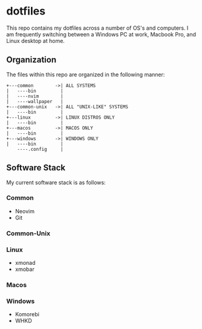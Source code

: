 # dotfiles

This repo contains my dotfiles across a number of OS's and computers.
I am frequently switching between a Windows PC at work, Macbook Pro, and Linux desktop at home.


## Organization

The files within this repo are organized in the following manner:

```
+---common        ->| ALL SYSTEMS
|   ----bin         |
|   ----nvim        |
|   ----wallpaper   |
+---common-unix   ->| ALL "UNIX-LIKE" SYSTEMS
|   ----bin         |
+---linux         ->| LINUX DISTROS ONLY
|   ----bin         |
+---macos         ->| MACOS ONLY
|   ----bin         |
+---windows       ->| WINDOWS ONLY
|   ----bin         |
    ----.config     |
```


## Software Stack

My current software stack is as follows:


### Common

- Neovim
- Git


### Common-Unix

### Linux
- xmonad
- xmobar

### Macos

### Windows

- Komorebi
- WHKD
